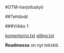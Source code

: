 #OTM-harjoitustyö

##Tehtävät

###Viikko 1

[komentorivi.txt](https://github.com/sainikumara/otm-harjoitustyo/blob/master/laskarit/viikko1/komentorivi.txt)
[gitlog.txt](https://github.com/sainikumara/otm-harjoitustyo/blob/master/laskarit/viikko1/gitlog.txt)

**Readmessa** on nyt *tekstiä*.
